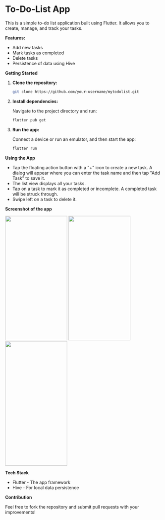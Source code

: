 # To-Do-List App


This is a simple to-do list application built using Flutter. It allows you to create, manage, and track your tasks.

**Features:**

* Add new tasks
* Mark tasks as completed
* Delete tasks
* Persistence of data using Hive

**Getting Started**

1. **Clone the repository:**

   ```bash
   git clone https://github.com/your-username/mytodolist.git
   ```

2. **Install dependencies:**

   Navigate to the project directory and run:

   ```bash
   flutter pub get
   ```

3. **Run the app:**

   Connect a device or run an emulator, and then start the app:

   ```bash
   flutter run
   ```

**Using the App**

* Tap the floating action button with a "+" icon to create a new task. A dialog will appear where you can enter the task name and then tap "Add Task" to save it.
* The list view displays all your tasks.
* Tap on a task to mark it as completed or incomplete. A completed task will be struck through.
* Swipe left on a task to delete it.

**Screenshot of the app**

<img src = "https://github-production-user-asset-6210df.s3.amazonaws.com/77314503/313942645-31d73994-66e3-4a43-868e-6e8989c6a2a2.png?X-Amz-Algorithm=AWS4-HMAC-SHA256&X-Amz-Credential=AKIAVCODYLSA53PQK4ZA%2F20240319%2Fus-east-1%2Fs3%2Faws4_request&X-Amz-Date=20240319T061819Z&X-Amz-Expires=300&X-Amz-Signature=dab8c277ed76d74fdbe13a5083b4eb696338cd1c17533079bd4d74cc6400b160&X-Amz-SignedHeaders=host&actor_id=77314503&key_id=0&repo_id=772929159" width = "200" height = "400" />
<img src = "https://github-production-user-asset-6210df.s3.amazonaws.com/77314503/313942677-c83cf6fc-2e87-4085-9598-702ae8ea9071.png?X-Amz-Algorithm=AWS4-HMAC-SHA256&X-Amz-Credential=AKIAVCODYLSA53PQK4ZA%2F20240319%2Fus-east-1%2Fs3%2Faws4_request&X-Amz-Date=20240319T061824Z&X-Amz-Expires=300&X-Amz-Signature=df765c03bada3021cb85553c98d4cd18ca0c4b691455de57beeb4d6b62858dbe&X-Amz-SignedHeaders=host&actor_id=77314503&key_id=0&repo_id=772929159" width = "200" height = "400" />
<img src = "https://github-production-user-asset-6210df.s3.amazonaws.com/77314503/313942683-a0693356-16bf-4133-860d-dc9bc8bfb387.png?X-Amz-Algorithm=AWS4-HMAC-SHA256&X-Amz-Credential=AKIAVCODYLSA53PQK4ZA%2F20240319%2Fus-east-1%2Fs3%2Faws4_request&X-Amz-Date=20240319T061829Z&X-Amz-Expires=300&X-Amz-Signature=17cee971d08c9d87e4ee55efb25b726eff8583d49a54707b62344c8be92bfd22&X-Amz-SignedHeaders=host&actor_id=77314503&key_id=0&repo_id=772929159" width = "200" height = "400" />

**Tech Stack**

* Flutter - The app framework
* Hive - For local data persistence

**Contribution**

Feel free to fork the repository and submit pull requests with your improvements!

